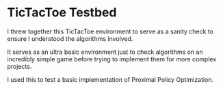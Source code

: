 # TicTacToe Testbed

I threw together this TicTacToe environment to serve as a sanity check to ensure I understood the algorithms involved.

It serves as an ultra basic environment just to check algorithms on an incredibly simple game before trying to implement them for more complex projects.

I used this to test a basic implementation of Proximal Policy Optimization.
